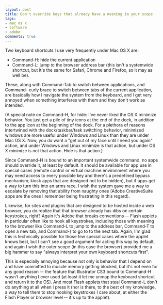 ```yaml
---
layout: post
title: Don't override keys that already have a meaning in your scope
tags:
- mac os x
- software
- adobe
comments: true
---
```

Two keyboard shortcuts I use very frequently under Mac OS X are:

  * Command-H: hide the current application
  * Command-L: jump to the browser address bar (this isn't a systemwide shortcut, but it's the same for Safari, Chrome and Firefox, so it may as well be).

These, along with Command-Tab to switch between applications, and Command-
curly brace to switch between tabs of the current application, are basically
how I navigate the system from the keyboard, and I get very annoyed when
something interferes with them and they don't work as intended.

(A special note on Command-H, for hide: I've never liked the OS X minimize
behavior. You just get a pile of tiny icons at the end of the dock, in
addition to the app icon at the beginning of the dock. For a plethora of
reasons intertwined with the dock/taskbar/task switching behavior, minimized
windows are more useful under Windows and Linux than they are under Mac OS X.
Now, you do want a "get out of my face until I need you again" action, and
under Windows and Linux minimize is that action, but under OS X minimize is
not that action. Hide is that action.)

Since Command-H is bound to an important systemwide command, no apps should
override it, at least by default. It should be available for app use in
special cases (remote control or virtual machine environment where you may
need access to every possible key and there's a predefined bypass mechanism;
kiosk apps that are designed not to be hidden), but if apps get a way to turn
this into an arms race, I wish the system gave me a way to escalate by
removing that ability from naughty ones (Adobe CreativeSuite apps are the ones
I remember being frustrating in this regard).

Likewise, for sites and plugins that are designed to be hosted inside a web
browser, you do realize that that browser already has dibs on certain
keystrokes, right? Again it's Adobe that breaks conventions -- Flash applets
in particular often like to hook all keystrokes, including those with meaning
to the browser like Command-L to jump to the address bar, Command-T to open a
new tab, and Command-} to go to to the next tab. Again, I'm glad this is
technically possible for those few special cases where the applet knows best,
but I can't see a good argument for acting this way by default, and again I
wish the outer scope (in this case the browser) provided me a big hammer to
say "always interpret your own keyboard shortcuts first".

This is especially annoying because not only is behavior that I depend on and
have committed to muscle memory getting blocked, but it's not even for any
good reason -- the feature that Illustrator CS3 bound to Command-H wasn't
anything I ever used (at least it let me unmap the keyboard shortcut and
return it to the OS). And most Flash applets that steal Command-L don't do
anything at all when I press it (nor is there, to the best of my knowledge, a
way to tell them to stop hooking keystrokes I care about, at either the Flash
Player or browser level -- it's up to the applet).

